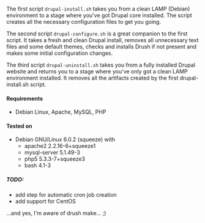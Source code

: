 
The first script `drupal-install.sh` takes you from a clean LAMP (Debian) environment to a stage where you've got Drupal core installed. The script creates all the necessary configuration files to get you going.

The second script `drupal-configure.sh` is a great companion to the first script. It takes a fresh and clean Drupal install, removes all unnecessary text files and some default themes, checks and installs Drush if not present and makes some initial configuration changes.

The third script `drupal-uninstall.sh` takes you from a fully installed Drupal website and returns you to a stage where you've only got a clean LAMP environment installed. It removes all the artifacts created by the first drupal-install.sh script.

#### Requirements

* Debian Linux, Apache, MySQL, PHP

#### Tested on

* Debian GNU/Linux 6.0.2 (squeeze) with
  * apache2 2.2.16-6+squeeze1
  * mysql-server 5.1.49-3
  * php5 5.3.3-7+squeeze3
  * bash 4.1-3

##### TODO:

* add step for automatic cron job creation
* add support for CentOS

...and yes, I'm aware of drush make... ;)
